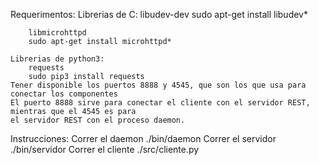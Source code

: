 Requerimentos:
	Librerias de C:
		libudev-dev
		sudo apt-get install libudev*

		libmicrohttpd
		sudo apt-get install microhttpd*
	
	Librerias de python3:
		requests
		sudo pip3 install requests
	Tener disponible los puertos 8888 y 4545, que son los que usa para conectar los componentes
	El puerto 8888 sirve para conectar el cliente con el servidor REST, mientras que el 4545 es para
	el servidor REST con el proceso daemon.


Instrucciones:
	Correr el daemon ./bin/daemon
	Correr el servidor ./bin/servidor
	Correr el cliente ./src/cliente.py


